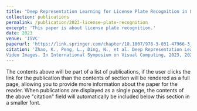 ```yaml
---
title: "Deep Representation Learning for License Plate Recognition in Low Quality Video Images."
collection: publications
permalink: /publication/2023-license-plate-recognition
excerpt: 'This paper is about license plate recognition.'
date: 2023
venue: 'ISVC'
paperurl: 'https://link.springer.com/chapter/10.1007/978-3-031-47966-3_16'
citation: 'Zhao, K., Peng, L., Ding, N., et al. Deep Representation Learning for License Plate Recognition in Low Quality
Video Images. In International Symposium on Visual Computing, 2023, 202-214. (Oral)'
---
```


The contents above will be part of a list of publications, if the user clicks the link for the publication than the contents of section will be rendered as a full page, allowing you to provide more information about the paper for the reader. When publications are displayed as a single page, the contents of the above "citation" field will automatically be included below this section in a smaller font.
